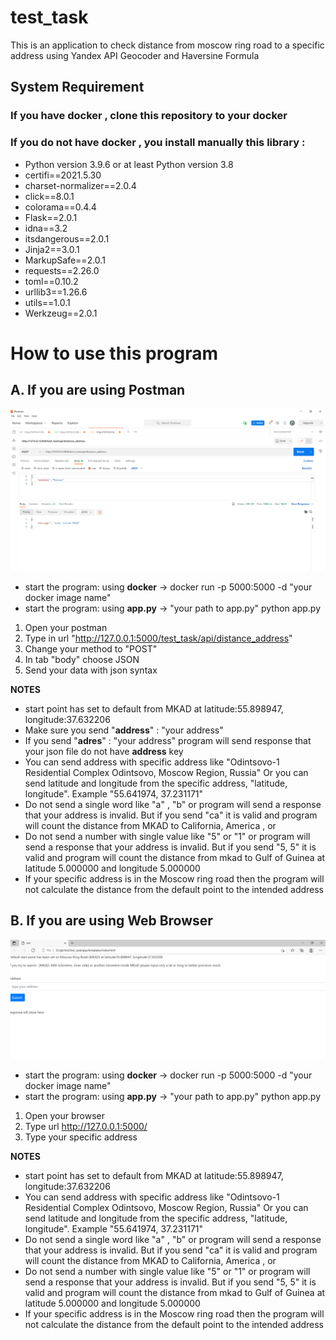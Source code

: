 # test_task
This is an application to check distance from moscow ring road to a specific address using Yandex API Geocoder and Haversine Formula



## System Requirement
### If you have docker , clone this repository to your docker

### If you do not have docker , you install manually this library : 
* Python version 3.9.6 or at least Python version 3.8
* certifi==2021.5.30
* charset-normalizer==2.0.4
* click==8.0.1
* colorama==0.4.4
* Flask==2.0.1
* idna==3.2
* itsdangerous==2.0.1
* Jinja2==3.0.1
* MarkupSafe==2.0.1
* requests==2.26.0
* toml==0.10.2
* urllib3==1.26.6
* utils==1.0.1
* Werkzeug==2.0.1

# How to use this program

## A. If you are using Postman

![alt text](https://github.com/bayuajinurmnsh/test_task/blob/main/documentation/postman.png)

* start the program: using **docker** ->  docker run -p 5000:5000 -d "your docker image name"
* start the program: using **app.py** ->  "your path to app.py" python app.py

1. Open your postman
2. Type in url "http://127.0.0.1:5000/test_task/api/distance_address"
3. Change your method to "POST"
4. In tab "body" choose JSON
5. Send your data with json syntax

**NOTES**
- start point has set to default from MKAD at latitude:55.898947, longitude:37.632206
- Make sure you send "**address**" : "your address"
- If you send "**adres**" : "your address" program will send response that your json file do not have **address** key
- You can send address with specific address like "Odintsovo-1 Residential Complex Odintsovo, Moscow Region, Russia"
  Or you can send latitude and longitude from the specific address, "latitude, longitude". Example "55.641974, 37.231171"
- Do not send a single word like "a" , "b" or program will send a response that your address is invalid. But if you send "ca" it is valid and program will count the distance from MKAD to California, America , or
- Do not send a number with single value like "5" or "1" or program will send a response that your address is invalid. But if you send "5, 5" it is valid and program will count the distance from mkad to Gulf of Guinea at latitude 5.000000 and longitude 5.000000
- If your specific address is in the Moscow ring road then the program will not calculate the distance from the default point to the intended address

## B. If you are using Web Browser

![alt text](https://github.com/bayuajinurmnsh/test_task/blob/main/documentation/gui_1.png)

* start the program: using **docker** ->  docker run -p 5000:5000 -d "your docker image name"
* start the program: using **app.py** ->  "your path to app.py" python app.py

1. Open your browser
2. Type url http://127.0.0.1:5000/
3. Type your specific address

**NOTES**
- start point has set to default from MKAD at latitude:55.898947, longitude:37.632206
- You can send address with specific address like "Odintsovo-1 Residential Complex Odintsovo, Moscow Region, Russia"
  Or you can send latitude and longitude from the specific address, "latitude, longitude". Example "55.641974, 37.231171"
- Do not send a single word like "a" , "b" or program will send a response that your address is invalid. But if you send "ca" it is valid and program will count the distance from MKAD to California, America , or
- Do not send a number with single value like "5" or "1" or program will send a response that your address is invalid. But if you send "5, 5" it is valid and program will count the distance from mkad to Gulf of Guinea at latitude 5.000000 and longitude 5.000000
- If your specific address is in the Moscow ring road then the program will not calculate the distance from the default point to the intended address